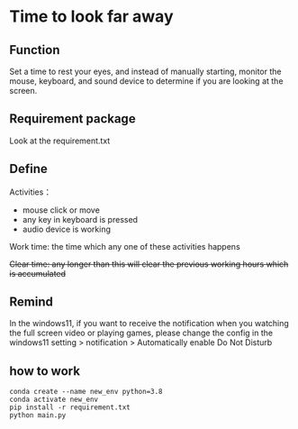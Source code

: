 # Time to look far away


## Function 
Set a time to rest your eyes, and instead of manually starting, monitor the mouse, keyboard, and sound device to determine if you are looking at the screen.

## Requirement package
Look at the requirement.txt

## Define
Activities：
- mouse click or move
- any key in keyboard is pressed
- audio device is working

Work time: the time which any one of these activities happens

~~Clear time: any longer than this will clear the previous working hours which is accumulated~~

## Remind
In the windows11, if you want to receive the notification when you watching the full screen video or playing games, please change the config in the windows11 setting > notification > Automatically enable Do Not Disturb


## how to work

``` shell
conda create --name new_env python=3.8
conda activate new_env
pip install -r requirement.txt
python main.py
```
